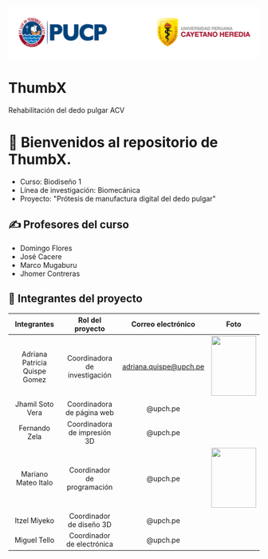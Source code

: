 <p align="center">
  <img src="trash/Captura de pantalla 2025-08-22 210954.png">
</p>

# ThumbX
Rehabilitación del dedo pulgar ACV
# 👋 Bienvenidos al repositorio de ThumbX.

- Curso: Biodiseño 1
- Línea de investigación: Biomecánica
- Proyecto: "Prótesis de manufactura digital del dedo pulgar"

## ✍️ Profesores del curso

- Domingo Flores
- José Cacere
- Marco Mugaburu
- Jhomer Contreras

## 👥 Integrantes del proyecto
  
| Integrantes | Rol del proyecto | Correo electrónico | Foto  |
| :-------: | :-------: | :-------: | :-----: |
| Adriana Patricia Quispe Gomez     | Coordinadora de investigación  | adriana.quispe@upch.pe | <image align="center;" style="borde-radius: 50%;" width="90px;" height="120px;" src="">
| Jhamil Soto Vera    | Coordinadora de página web  | @upch.pe | <image align="center;" style="border-radius: 50%;" width="90px;" src =""> |
| Fernando Zela | Coordinadora de impresión 3D | @upch.pe | <image align="center;" width="90px;" src="" >
| Mariano Mateo Italo | Coordinador de programación | @upch.pe | <image align="center;" style="borde-radius: 50%;" width="90px;" height="120px;" src="">
| Itzel Miyeko | Coordinador de diseño 3D | @upch.pe | <image align="center;" style="borde-radius: 50%;" width="90px;" src="">
| Miguel Tello | Coordinador de electrónica | @upch.pe | <image align="center;" style="borde-radius: 50%;" width="90px;" src="">

